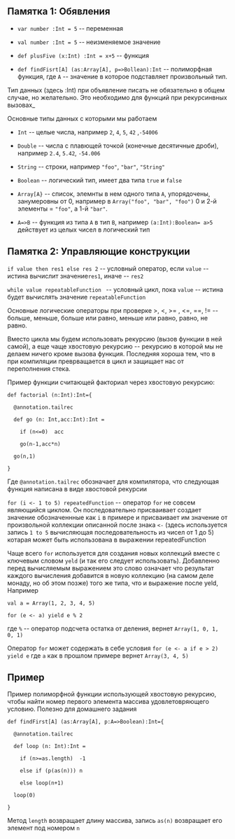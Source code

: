 ## Памятка 1: Обявления 
- `var number :Int = 5` -- переменная

- `val number :Int = 5` -- неизменяемое значение

- `def plusFive (x:Int) :Int = x+5` -- функция

- `def findFisrt[A] (as:Array[A], p=>Bollean):Int` -- полиморфная функция, где `A` -- значение в которое подставляет произвольный тип.

Тип данных (здесь :Int) при объявление писать не обязательно в общем случае, но желательно. Это необходимо для функций при рекурсинвных вызовах_

Основные типы данных с которыми мы работаем 

- `Int` -- целые числа, например `2`, `4`, `5`, `42` ,`-54006`

- `Double` -- числа с плавющей точкой (конечные десятичные дроби), например `2.4`, `5.42`, `-54.006`

- `String` -- строки, например `"foo"`, `"bar"`, `"String"`

- `Boolean` -- логический тип, имеет два типа `true` и `false`

- `Array[A}` -- список, элемнты в нем одного типа `A`, упорядочены, занумеровны от 0, например в `Array("foo", "bar", "foo")` 0 и 2-й элементы  = `"foo"`, а 1-й `"bar"`.

- `A=>B` -- функция из типа `A`  в тип `B`, например `(a:Int):Boolean= a>5` действует из целых чисел в логический тип
 
## Памятка 2: Управляющие конструкции
`if value then res1 else res 2` -- условный оператор, если `value` -- истина вычислит значение`res1`, иначе  -- `res2`

`while value repeatableFunction ` -- условный цикл, пока `value` -- истина будет вычислять значение `repeatableFunction`

Основные логические операторы при проверке >,  <,  >= , <=, ==, != -- больше, меньше, больше или равно, меньше или равно, равно, не равно.

Вместо цикла мы будем использовать рекурсию (вызов функции в ней самой), а еще чаще хвостовую рекурсию -- рекурсию в которой мы не делаем ничего кроме вызова функция. Последняя хороша тем, что в при компиляции преврващается в цикл и защищает нас от переполнения стека. 

Пример функции считающей факториал через хвостовую рекурсию:

```
def factorial (n:Int):Int={ 

  @annotation.tailrec
  
  def go (n: Int,acc:Int):Int =
  
    if (n<=0)  acc
    
    go(n-1,acc*n)
    
  go(n,1)
  
}
```


Где `@annotation.tailrec` обозначает для компилятора, что следующая функция написана в виде хвостовой рекурсии

`for (i <- 1 to 5) repeatedFunction` -- оператор `for` не совсем являющийся циклом. Он последовательно присваивает создает значение обозначеннные как `i` в примере и присваивает им значение от произвольной коллекции описанной после знака `<-` (здесь используется запись `1 to 5` вычисляющая последовательность из чисел от 1 до 5) котарая может быть использована в выражении repeatedFunction

Чаще всего `for` используется для создания новых коллекций вместе с ключевым словом `yeld` (и так его следует использовать). Добавленно перед вычисляемым выражением это слово означает что результат каждого вычисления добавится в новую коллекцию (на самом деле монаду, но об этом позже) того же типа, что и выражение после yeld, Например 

```
val a = Array(1, 2, 3, 4, 5)

for (e <- a) yield e % 2
```

где `%` -- оператор подсчета остатка от деления, вернет `Array(1, 0, 1, 0, 1)`

Оператор `for` может содержать в себе условия
`for (e <- a if e > 2) yield e` где `a` как в прошлом примере вернет `Array(3, 4, 5)`

## Пример
Пример полиморфной функции использующей хвостовую рекурсию, чтобы найти номер первого элемента массива удовлетовряющего условию. Полезно для домашнего задания

```
def findFirst[A] (as:Array[A], p:A=>Boolean):Int={ 

  @annotation.tailrec
  
  def loop (n: Int):Int =
  
    if (n>=as.length)  -1
    
    else if (p(as(n))) n
    
    else loop(n+1)
    
  loop(0)
  
}
```

Метод `length` возвращает длину массива, запись `as(n)` возвращает его элемент под номером `n`
